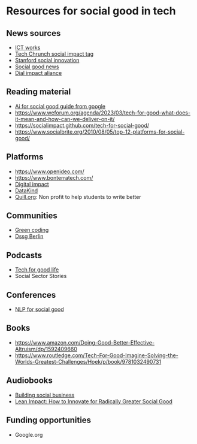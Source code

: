 # Resources for social good in tech

## News sources


- [ICT works](https://www.ictworks.org/)
- [Tech Chrunch social impact tag](https://techcrunch.com/tag/social-impact/)
- [Stanford social innovation](https://ssir.org/#)
- [Social good news](https://socialgoodoutpost.com/social-good-news/)
- [Dial impact aliance](https://dial.global/)

## Reading material
- [Ai for social good guide from google](https://ai.google/education/social-good-guide/?category=responsibility)
- https://www.weforum.org/agenda/2023/03/tech-for-good-what-does-it-mean-and-how-can-we-deliver-on-it/
- https://socialimpact.github.com/tech-for-social-good/
- https://www.socialbrite.org/2010/08/05/top-12-platforms-for-social-good/

## Platforms
- https://www.openideo.com/
- https://www.bonterratech.com/
- [Digital impact](https://digitalimpact.io/)
- [DataKind](https://www.datakind.org/)
- [Quill.org](https://www.quill.org/): Non profit to help students to write better

## Communities
- [Green coding](https://www.green-coding.berlin/)
- [Dssg Berlin](https://dssg-berlin.org/)


## Podcasts
- [Tech for good life](https://open.spotify.com/show/4gVYgayGihu57ybcj2LkJu?si=cba096d105ef4fb5)
- Social Sector Stories

## Conferences

- [NLP for social good](https://nlp4social.github.io/nlp4socialgood/)

## Books

- https://www.amazon.com/Doing-Good-Better-Effective-Altruism/dp/1592409660
- https://www.routledge.com/Tech-For-Good-Imagine-Solving-the-Worlds-Greatest-Challenges/Hoek/p/book/9781032490731


## Audiobooks

- [Building social business](https://www.audible.com/pd/Building-Social-Business-Audiobook/B003JUZBMA?ref_pageloadid=jjJwyDCfNW35j62W&ref=a_library_w_c5_lProduct_2&pf_rd_p=95b555b2-2931-4812-98e1-6535e764d43f&pf_rd_r=21K2PPGQ0A4E9M2NT3W5&pageLoadId=Pxc0cABsN9xpFuUG&creativeId=b5fa8602-fb94-432a-aacc-e3734bed4f97)
- [Lean Impact: How to Innovate for Radically Greater Social Good](https://www.audible.com/pd/Lean-Impact-Audiobook/1469073145?ref_pageloadid=8pjLfPXLfFxuBNXG&ref=a_library_t_c5_libItem_1469073145_1&pf_rd_p=80765e81-b10a-4f33-b1d3-ffb87793d047&pf_rd_r=1PG6K7KH3WS42BMYPDH4&pageLoadId=MtjDaqkKwc6tlb8Q&creativeId=4ee810cf-ac8e-4eeb-8b79-40e176d0a225)

## Funding opportunities
- Google.org
